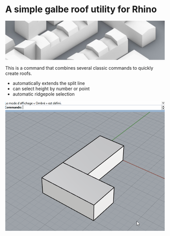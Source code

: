
# A simple galbe roof utility for Rhino

![](Doc/header.jpg)

This is a command that combines several classic commands to quickly create roofs.

- automatically extends the split line 
- can select height by number or point
- automatic ridgepole selection

![](Doc/GableRoofCommand.gif)
